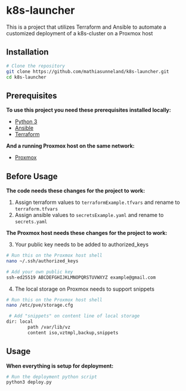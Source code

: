 # k8s-launcher
This is a project that utilizes Terraform and Ansible to automate a customized deployment of a k8s-cluster on a Proxmox host

## Installation
```bash
# Clone the repository
git clone https://github.com/mathiasunneland/k8s-launcher.git
cd k8s-launcher
```

## Prerequisites

**To use this project you need these prerequisites installed locally:**
- [Python 3](https://www.python.org/downloads/)
- [Ansible](https://docs.ansible.com/ansible/latest/installation_guide/index.html)
- [Terraform](https://developer.hashicorp.com/terraform/install)

**And a running Proxmox host on the same network:**
- [Proxmox](https://www.proxmox.com/en/products/proxmox-virtual-environment/get-started)

## Before Usage

**The code needs these changes for the project to work:**
1. Assign terraform values to `terraformExample.tfvars` and rename to `terraform.tfvars`
2. Assign ansible values to `secretsExample.yaml` and rename to `secrets.yaml`

**The Proxmox host needs these changes for the project to work:**

3. Your public key needs to be added to authorized_keys
```bash
# Run this on the Proxmox host shell
nano ~/.ssh/authorized_keys
```
```bash
# Add your own public key
ssh-ed25519 ABCDEFGHIJKLMNOPQRSTUVWXYZ example@gmail.com
```

4. The local storage on Proxmox needs to support snippets
```bash
# Run this on the Proxmox host shell
nano /etc/pve/storage.cfg 
```
```bash
 # Add "snippets" on content line of local storage
dir: local
        path /var/lib/vz
        content iso,vztmpl,backup,snippets
```

## Usage
**When everything is setup for deployment:**
```bash
# Run the deployment python script
python3 deploy.py
```